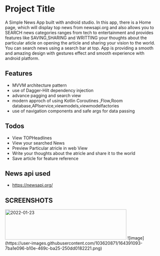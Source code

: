 # Project Title

A Simple News App built with android studio. In this app, there is a Home page, which will display top news from newsapi.org and also allows you to SEARCH news categories ranges from tech to entertainment and provides features like SAVING,SHARING and WRITTING your thoughts about the particular aticle on opening the article and sharing your vision to the world. You can search news using a search bar at top. App is providing a smooth and amazing design with gestures effect and smooth experience with android  platform.


## Features

- MVVM architecture pattern
- use of Dagger-Hilt dependency injection
- advance pagging and search view
- modern approch of using Kotlin Coroutines ,Flow,Room database,APIservice,viewmodels,viewmodelfactories
- use of navigation components and safe args for data passing
## Todos

- View TOPHeadlines
- View your searched News
- Preview Particular atricle in web View
- Write your thoughts about the atricle and share it to the world
- Save article for feature reference
## News api used
- https://newsapi.org/
## SCREENSHOTS
<img width="400"  height="100" alt="2022-01-23" src="https://user-images.githubusercontent.com/103620871/164385489-6d9a4e0b-9d92-4661-b3d1-3e6ba77478b3.png">
![image](https://user-images.githubusercontent.com/103620871/164391093-7ba1e096-b10e-469c-ba25-250dd0182221.png)



